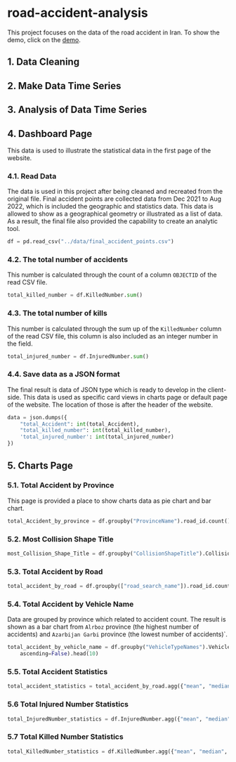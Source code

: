 # road-accident-analysis

This project focuses on the data of the road accident in Iran.
To show the demo, click on the [demo](https://examples.com).

## 1. Data Cleaning

## 2. Make Data Time Series

## 3. Analysis of Data Time Series

## 4. Dashboard Page

This data is used to illustrate the statistical data in the first page of the website.

### 4.1. Read Data

The data is used in this project after being cleaned and recreated from the original file. Final accident points
are collected data from Dec 2021 to Aug 2022, which is included the geographic and statistics data. This data is
allowed to show as a geographical geometry or illustrated as a list of data. As a result, the final file also
provided the capability to create an analytic tool.

```python
df = pd.read_csv("../data/final_accident_points.csv")
```

### 4.2. The total number of accidents

This number is calculated through the count of a column `OBJECTID` of the read CSV file.

```python
total_killed_number = df.KilledNumber.sum()
```

### 4.3. The total number of kills

This number is calculated through the sum up of the `KilledNumber` column of the read CSV file,
this column is also included as an integer number in the field.

```python
total_injured_number = df.InjuredNumber.sum()
```

### 4.4. Save data as a JSON format

The final result is data of JSON type which is ready to develop in the client-side.
This data is used as specific card views in charts page or default page of the website.
The location of those is after the header
of the website.

```python
data = json.dumps({
    "total_Accident": int(total_Accident),
    "total_killed_number": int(total_killed_number),
    'total_injured_number': int(total_injured_number)
})
```

## 5. Charts Page

### 5.1. Total Accident by Province

This page is provided a place to show charts data as pie chart and bar chart.

```python
total_Accident_by_province = df.groupby("ProvinceName").road_id.count().sort_values(ascending=False)
```

### 5.2. Most Collision Shape Title

```python
most_Collision_Shape_Title = df.groupby("CollisionShapeTitle").CollisionShapeTitle.count()
```

### 5.3. Total Accident by Road

```python
total_accident_by_road = df.groupby(["road_search_name"]).road_id.count().sort_values(ascending=False).head(10)
```

### 5.4. Total Accident by Vehicle Name

Data are grouped by province which related to accident count. The result is shown as a bar chart from `Alrboz`
province (the highest number of accidents) and `Azarbijan Garbi` province (the lowest number of accidents)`.

```python
total_accident_by_vehicle_name = df.groupby("VehicleTypeNames").VehicleTypeNames.count().sort_values(
    ascending=False).head(10)
```

### 5.5. Total Accident Statistics

```python
total_accident_statistics = total_accident_by_road.agg({"mean", "median", "std"})
```

### 5.6 Total Injured Number Statistics

```python
total_InjuredNumber_statistics = df.InjuredNumber.agg({"mean", "median", "std"})
```

### 5.7 Total Killed Number Statistics

```python
total_KilledNumber_statistics = df.KilledNumber.agg({"mean", "median", "std"})
```